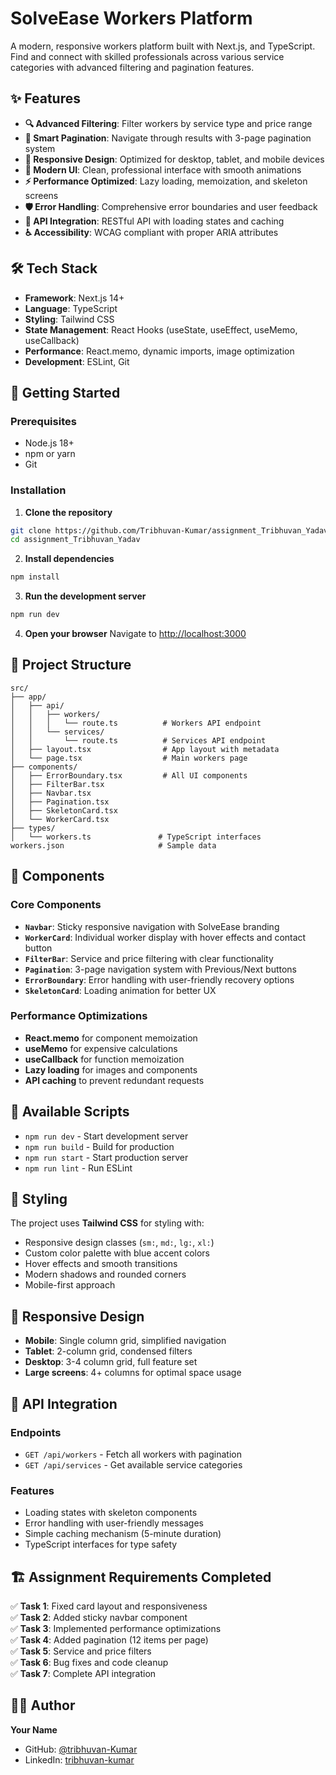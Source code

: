 # SolveEase Workers Platform

A modern, responsive workers platform built with Next.js, and TypeScript. Find and connect with skilled professionals across various service categories with advanced filtering and pagination features.

## ✨ Features

- **🔍 Advanced Filtering**: Filter workers by service type and price range
- **📄 Smart Pagination**: Navigate through results with 3-page pagination system
- **📱 Responsive Design**: Optimized for desktop, tablet, and mobile devices
- **🎨 Modern UI**: Clean, professional interface with smooth animations
- **⚡ Performance Optimized**: Lazy loading, memoization, and skeleton screens
- **🛡️ Error Handling**: Comprehensive error boundaries and user feedback
- **🔗 API Integration**: RESTful API with loading states and caching
- **♿ Accessibility**: WCAG compliant with proper ARIA attributes

## 🛠️ Tech Stack

- **Framework**: Next.js 14+
- **Language**: TypeScript
- **Styling**: Tailwind CSS
- **State Management**: React Hooks (useState, useEffect, useMemo, useCallback)
- **Performance**: React.memo, dynamic imports, image optimization
- **Development**: ESLint, Git

## 🚀 Getting Started

### Prerequisites

- Node.js 18+ 
- npm or yarn
- Git

### Installation

1. **Clone the repository**
```bash
git clone https://github.com/Tribhuvan-Kumar/assignment_Tribhuvan_Yadav.git
cd assignment_Tribhuvan_Yadav
```

2. **Install dependencies**
```bash
npm install
```

3. **Run the development server**
```bash
npm run dev
```

4. **Open your browser**
Navigate to [http://localhost:3000](http://localhost:3000)

## 📁 Project Structure

```
src/
├── app/
│   ├── api/
│   │   ├── workers/
│   │   │   └── route.ts          # Workers API endpoint
│   │   └── services/
│   │       └── route.ts          # Services API endpoint
│   ├── layout.tsx                # App layout with metadata
│   └── page.tsx                  # Main workers page
├── components/
│   ├── ErrorBoundary.tsx         # All UI components
│   ├── FilterBar.tsx
│   ├── Navbar.tsx
│   ├── Pagination.tsx
│   ├── SkeletonCard.tsx
│   └── WorkerCard.tsx
├── types/
│   └── workers.ts               # TypeScript interfaces
workers.json                     # Sample data
```

## 🧩 Components

### Core Components
- **`Navbar`**: Sticky responsive navigation with SolveEase branding
- **`WorkerCard`**: Individual worker display with hover effects and contact button
- **`FilterBar`**: Service and price filtering with clear functionality
- **`Pagination`**: 3-page navigation system with Previous/Next buttons
- **`ErrorBoundary`**: Error handling with user-friendly recovery options
- **`SkeletonCard`**: Loading animation for better UX

### Performance Optimizations
- **React.memo** for component memoization
- **useMemo** for expensive calculations
- **useCallback** for function memoization
- **Lazy loading** for images and components
- **API caching** to prevent redundant requests

## 🔧 Available Scripts

- `npm run dev` - Start development server
- `npm run build` - Build for production
- `npm run start` - Start production server
- `npm run lint` - Run ESLint

## 🎨 Styling

The project uses **Tailwind CSS** for styling with:
- Responsive design classes (`sm:`, `md:`, `lg:`, `xl:`)
- Custom color palette with blue accent colors
- Hover effects and smooth transitions
- Modern shadows and rounded corners
- Mobile-first approach

## 📱 Responsive Design

- **Mobile**: Single column grid, simplified navigation
- **Tablet**: 2-column grid, condensed filters
- **Desktop**: 3-4 column grid, full feature set
- **Large screens**: 4+ columns for optimal space usage

## 🔌 API Integration

### Endpoints
- `GET /api/workers` - Fetch all workers with pagination
- `GET /api/services` - Get available service categories

### Features
- Loading states with skeleton components
- Error handling with user-friendly messages
- Simple caching mechanism (5-minute duration)
- TypeScript interfaces for type safety

## 🏗️ Assignment Requirements Completed

✅ **Task 1**: Fixed card layout and responsiveness  
✅ **Task 2**: Added sticky navbar component  
✅ **Task 3**: Implemented performance optimizations  
✅ **Task 4**: Added pagination (12 items per page)  
✅ **Task 5**: Service and price filters  
✅ **Task 6**: Bug fixes and code cleanup  
✅ **Task 7**: Complete API integration  


## 👨‍💻 Author

**Your Name**
- GitHub: [@tribhuvan-Kumar](https://github.com/tribhuvan-Kumar/)
- LinkedIn: [tribhuvan-kumar](https://www.linkedin.com/in/tribhuvan-kumar/)
